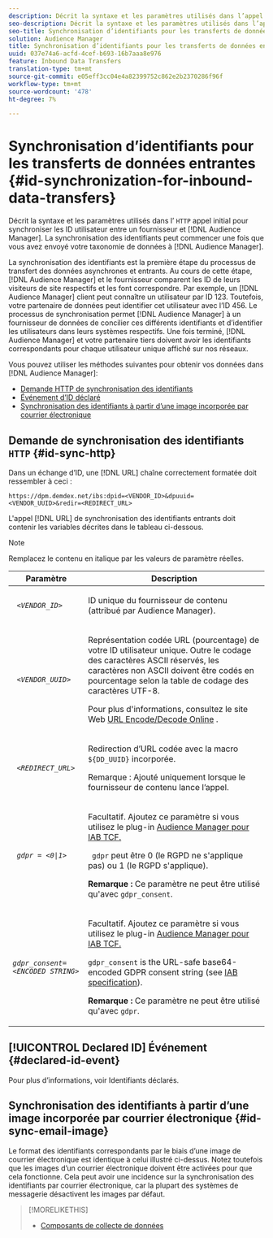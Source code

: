 ```yaml
---
description: Décrit la syntaxe et les paramètres utilisés dans l’appel HTTP initial pour synchroniser les ID utilisateur entre un fournisseur et une Audience Manager. La synchronisation des identifiants peut commencer une fois que vous avez envoyé votre taxonomie de données à l’Audience Manager.
seo-description: Décrit la syntaxe et les paramètres utilisés dans l’appel HTTP initial pour synchroniser les ID utilisateur entre un fournisseur et une Audience Manager. La synchronisation des identifiants peut commencer une fois que vous avez envoyé votre taxonomie de données à l’Audience Manager.
seo-title: Synchronisation d’identifiants pour les transferts de données entrantes
solution: Audience Manager
title: Synchronisation d’identifiants pour les transferts de données entrantes
uuid: 037e74a6-acfd-4cef-b693-16b7aaa8e976
feature: Inbound Data Transfers
translation-type: tm+mt
source-git-commit: e05eff3cc04e4a82399752c862e2b2370286f96f
workflow-type: tm+mt
source-wordcount: '478'
ht-degree: 7%

---
```



# Synchronisation d’identifiants pour les transferts de données entrantes {#id-synchronization-for-inbound-data-transfers}

Décrit la syntaxe et les paramètres utilisés dans l’ `HTTP` appel initial pour synchroniser les ID utilisateur entre un fournisseur et [!DNL Audience Manager]. La synchronisation des identifiants peut commencer une fois que vous avez envoyé votre taxonomie de données à [!DNL Audience Manager].

La synchronisation des identifiants est la première étape du processus de transfert des données asynchrones et entrants. Au cours de cette étape, [!DNL Audience Manager] et le fournisseur comparent les ID de leurs visiteurs de site respectifs et les font correspondre. Par exemple, un [!DNL Audience Manager] client peut connaître un utilisateur par ID 123. Toutefois, votre partenaire de données peut identifier cet utilisateur avec l’ID 456. Le processus de synchronisation permet [!DNL Audience Manager] à un fournisseur de données de concilier ces différents identifiants et d’identifier les utilisateurs dans leurs systèmes respectifs. Une fois terminé, [!DNL Audience Manager] et votre partenaire tiers doivent avoir les identifiants correspondants pour chaque utilisateur unique affiché sur nos réseaux.

Vous pouvez utiliser les méthodes suivantes pour obtenir vos données dans [!DNL Audience Manager]:

* [Demande HTTP de synchronisation des identifiants](../../../integration/sending-audience-data/batch-data-transfer-explained/id-sync-http.md#id-sync-http)
* [Événement d’ID déclaré](../../../integration/sending-audience-data/batch-data-transfer-explained/id-sync-http.md#declared-id-event)
* [Synchronisation des identifiants à partir d’une image incorporée par courrier électronique](../../../integration/sending-audience-data/batch-data-transfer-explained/id-sync-http.md#id-sync-email-image)

## Demande de synchronisation des identifiants `HTTP` {#id-sync-http}

Dans un échange d’ID, une [!DNL URL] chaîne correctement formatée doit ressembler à ceci :

```
https://dpm.demdex.net/ibs:dpid=<VENDOR_ID>&dpuuid=<VENDOR_UUID>&redir=<REDIRECT_URL>
```

L&#39;appel [!DNL URL] de synchronisation des identifiants entrants doit contenir les variables décrites dans le tableau ci-dessous.

>[!NOTE]
>
>Remplacez le contenu en italique par les valeurs de paramètre réelles.

<table id="table_EB9F4246E2A34ABB8ED06EA458EB186F"> 
 <thead> 
  <tr> 
   <th colname="col1" class="entry"> Paramètre </th> 
   <th colname="col2" class="entry"> Description </th> 
  </tr> 
 </thead>
 <tbody> 
  <tr> 
   <td colname="col1"> <code> <i>&lt;VENDOR_ID&gt;</i> </code> </td> 
   <td colname="col2"> <p>ID unique du fournisseur de contenu (attribué par <span class="keyword"> Audience Manager</span>). </p> </td> 
  </tr> 
  <tr> 
   <td colname="col1"> <code> <i>&lt;VENDOR_UUID&gt;</i> </code> </td> 
   <td colname="col2"> <p>Représentation codée URL (pourcentage) de votre ID utilisateur unique. Outre le codage des caractères ASCII réservés, les caractères non ASCII doivent être codés en pourcentage selon la table de codage des caractères UTF-8. </p> <p>Pour plus d'informations, consultez le site Web <a href="https://www.url-encode-decode.com" format="http" scope="external"> URL Encode/Decode Online</a> . </p> </td> 
  </tr> 
  <tr> 
   <td colname="col1"> <code> <i>&lt;REDIRECT_URL&gt;</i> </code> </td> 
   <td colname="col2"> <p>Redirection d’URL codée avec la macro <code> ${DD_UUID}</code> incorporée. </p> <p>Remarque :  Ajouté uniquement lorsque le fournisseur de contenu lance l’appel. </p> </td> 
  </tr> 
  <tr> 
   <td colname="col1"> <code> <i>gdpr = &lt;0|1&gt;</i> </code> </td> 
   <td colname="col2"> <p>Facultatif. Ajoutez ce paramètre si vous utilisez le plug-in <a href="../../../overview/data-security-and-privacy/aam-iab-plugin.md">Audience Manager pour IAB TCF.</a></p> <p><code> gdpr</code> peut être 0 (le RGPD ne s'applique pas) ou 1 (le RGPD s'applique). </p> <p> <b>Remarque :</b> Ce paramètre ne peut être utilisé qu'avec <code>gdpr_consent</code>.</p></td> 
  </tr> 
  <tr> 
   <td colname="col1"> <code><i>gdpr_consent=&lt;ENCODED STRING&gt;</i> </code> </td> 
   <td colname="col2"> <p>Facultatif. Ajoutez ce paramètre si vous utilisez le plug-in <a href="../../../overview/data-security-and-privacy/aam-iab-plugin.md">Audience Manager pour IAB TCF.</a></p> <p><code>gdpr_consent</code> is the URL-safe base64-encoded GDPR consent string (see <a href="https://github.com/InteractiveAdvertisingBureau/GDPR-Transparency-and-Consent-Framework/blob/master/URL-based%20Consent%20Passing_%20Framework%20Guidance.md#specifications" format="http" scope="external"> IAB specification</a>). </p> <p> <b>Remarque :</b> Ce paramètre ne peut être utilisé qu'avec <code>gdpr</code>.</p> </td> 
  </tr> 
 </tbody> 
</table>

## [!UICONTROL Declared ID] Événement {#declared-id-event}

Pour plus d’informations, voir Identifiants [](../../../features/declared-ids.md)déclarés.

## Synchronisation des identifiants à partir d’une image incorporée par courrier électronique {#id-sync-email-image}

Le format des identifiants correspondants par le biais d’une image de courrier électronique est identique à celui illustré ci-dessus. Notez toutefois que les images d’un courrier électronique doivent être activées pour que cela fonctionne. Cela peut avoir une incidence sur la synchronisation des identifiants par courrier électronique, car la plupart des systèmes de messagerie désactivent les images par défaut.

>[!MORELIKETHIS]
>
>* [Composants de collecte de données](../../../reference/system-components/components-data-collection.md)

